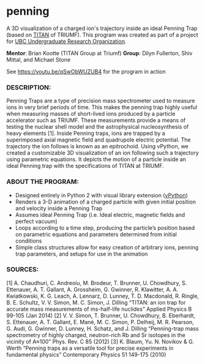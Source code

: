 # penning
A 3D visualization of a charged ion's trajectory inside an ideal
Penning Trap (based on [TITAN](titan.triumf.ca) of TRIUMF).
This program was created as part of a project for
[UBC Undergraduate Research Organization](www.uroubc.ca).

**Mentor**: Brian Kootte (TITAN Group at Triumf)
**Group**: Dilyn Fullerton, Shiv Mittal, and Michael Stone

See  https://youtu.be/qSwObWUZUB4 for the program in action

### DESCRIPTION:

Penning Traps are a type of precision mass spectrometer used to
measure ions in very brief periods of time. This makes the penning
trap highly useful when measuring masses of short-lived ions produced
by a particle accelerator such as TRIUMF. These measurements provide a
means of testing the nuclear shell model and the astrophysical
nucleosynthesis of heavy elements [1]. Inside Penning traps, ions are
trapped by a superimposed axial magnetic field and quadrupole electric
potential. The trajectory the ion follows is known as an epitrochoid.
Using vPython, we created a customizable 3D visualization of an ion
following such a trajectory using parametric equations. It depicts the
motion of a particle inside an ideal Penning trap with the
specifications of TITAN at TRIUMF.

### ABOUT THE PROGRAM:

* Designed entirely in Python 2 with visual library extension
([vPython](www.vpython.org))
* Renders a 3-D animation of a charged particle with given initial
position and velocity inside a Penning Trap
* Assumes ideal Penning Trap (i.e. Ideal electric, magnetic fields
and perfect vacuum)
* Loops according to a time step, producing the particle’s position
based
on parametric equations and parameters determined from initial conditions
* Simple class structures allow for easy creation of arbitrary ions,
penning trap parameters, and setups for use in the animation

### SOURCES:

[1] A. Chaudhuri, C. Andreoiu, M. Brodeur, T. Brunner, U. Chowdhury, S. Ettenauer, A. T. Gallant, A. Grossheim, G. Gwinner, R. Klawitter, A. A. Kwiatkowski, K. G. Leach, A. Lennarz, D. Lunney, T. D. Macdonald, R. Ringle, B. E. Schultz, V. V. Simon, M. C. Simon, J. Dilling “TITAN: an ion trap for accurate mass measurements of ms-half-life nuclides” Applied Physics B 99-105 (Jan 2014)
[2] V. V. Simon, T. Brunner, U. Chowdhury, B. Eberhardt, S. Ettenauer, A. T. Gallant, E. Mané, M. C. Simon, P. Delheij, M. R. Pearson, G. Audi, G. Gwinner, D. Lunney, H. Schatz, and J. Dilling “Penning-trap mass spectrometry of highly charged, neutron-rich Rb and Sr isotopes in the vicinity of A≈100” Phys. Rev. C 85 (2012)
[3] K. Blaum, Yu. N. Novikov & G. Werth “Penning traps as a versatile tool for precise experiments in fundamental physics” Contemporary Physics 51 149-175 (2010)
